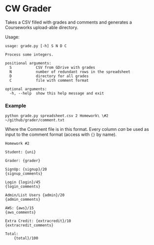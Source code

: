 
# CW Grader


Takes a CSV filled with grades and comments and generates a Courseworks upload-able directory.


Usage:
```
usage: grade.py [-h] S N D C

Process some integers.

positional arguments:
  S           CSV from GDrive with grades
  N           number of redundant rows in the spreadsheet
  D           directory for all grades
  C           file with comment format

optional arguments:
  -h, --help  show this help message and exit
```


### Example
```
python grade.py spreadsheet.csv 2 Homework\ \#2 ~/github/grader/comment.txt
```

Where the Comment file is in this format.
Every column *can* be used as input to the comment format (access with `{}` by name).

```
Homework #2

Student: {uni}

Grader: {grader}

SignUp: {signup}/20
{signup_comments}

Login {login}/45
{login_comments}

Admin/List Users {admin}/20
{admin_comments}

AWS: {aws}/15
{aws_comments}

Extra Credit: {extracredit}/10
{extracredit_comments}

Total:
    {total}/100
```
